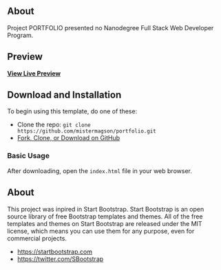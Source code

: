 ## About

Project PORTFOLIO presented no Nanodegree Full Stack Web Developer Program.

## Preview

**[View Live Preview](https://nanodegree.mistermagson.com.br/portfolio/)**

## Download and Installation

To begin using this template, do one of these:
* Clone the repo: `git clone https://github.com/mistermagson/portfolio.git`
* [Fork, Clone, or Download on GitHub](https://github.com/mistermagson/portfolio.git)

### Basic Usage

After downloading, open the `index.html` file in your web browser.

## About

This project was inpired in Start Bootstrap.
Start Bootstrap is an open source library of free Bootstrap templates and themes. All of the free templates and themes on Start Bootstrap are released under the MIT license, which means you can use them for any purpose, even for commercial projects.

* https://startbootstrap.com
* https://twitter.com/SBootstrap
